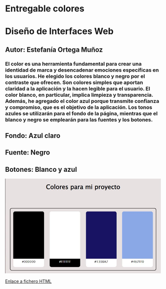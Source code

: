 # Entregable colores

# Diseño de Interfaces Web

## Autor: Estefanía Ortega Muñoz

### El color es una herramienta fundamental para crear una identidad de marca y desencadenar emociones específicas en los usuarios. He elegido los colores blanco y negro por el contraste que ofrecen. Son colores simples que aportan claridad a la aplicación y la hacen legible para el usuario. El color blanco, en particular, implica limpieza y transparencia. Además, he agregado el color azul porque transmite confianza y compromiso, que es el objetivo de la aplicación. Los tonos azules se utilizarán para el fondo de la página, mientras que el blanco y negro se emplearán para las fuentes y los botones.

## Fondo: Azul claro

## Fuente: Negro

## Botones: Blanco y azul

![Captura ejemplo colores](Captura.JPG)

[Enlace a fichero HTML](colores.html)
